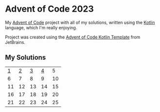 # Advent of Code 2023

My [Advent of Code][aoc] project with all of my solutions, written using the [Kotlin][kotlin] language, which I'm really
enjoying.

Project was created using the [Advent of Code Kotlin Template][template] from JetBrains.

## My Solutions

<table>
    <tr>
        <td><a href="src/Day01.kt">1</a></td>
        <td><a href="src/Day02.kt">2</a></td>
        <td><a href="src/Day03.kt">3</a></td>
        <td><a href="src/Day04.kt">4</a></td>
        <td>5</td>
    </tr>
    <tr>
        <td>6</td>
        <td>7</td>
        <td>8</td>
        <td>9</td>
        <td>10</td>
    </tr>
    <tr>
        <td>11</td>
        <td>12</td>
        <td>13</td>
        <td>14</td>
        <td>15</td>
    </tr>
    <tr>
        <td>16</td>
        <td>17</td>
        <td>18</td>
        <td>19</td>
        <td>20</td>
    </tr>
    <tr>
        <td>21</td>
        <td>22</td>
        <td>23</td>
        <td>24</td>
        <td>25</td>
    </tr>
</table>


[aoc]: https://adventofcode.com

[kotlin]: https://kotlinlang.org

[template]: https://github.com/kotlin-hands-on/advent-of-code-kotlin-template

